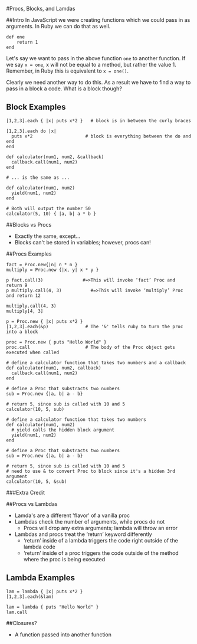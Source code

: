 #Procs, Blocks, and Lamdas

##Intro
In JavaScript we were creating functions which we could pass in as arguments. In Ruby we can do that as well.

```
def one
	return 1
end
```
Let's say we want to pass in the above function `one` to another function.
If we say `x = one`, x will not be equal to a method, but rather the
value 1. Remember, in Ruby this is equivalent to `x = one()`.

Clearly we need another way to do this. As a result we have to find a way to pass in a block a code. What is a block though?

## Block Examples

```
[1,2,3].each { |x| puts x*2 }   # block is in between the curly braces

[1,2,3].each do |x|
  puts x*2                    # block is everything between the do and end
end
```

```
def calculator(num1, num2, &callback)
  callback.call(num1, num2)
end

# ... is the same as ...

def calculator(num1, num2)
  yield(num1, num2)
end

# Both will output the number 50
calculator(5, 10) { |a, b| a * b }
```

##Blocks vs Procs
* Exactly the same, except...
* Blocks can't be stored in variables; however, procs can!

##Procs Examples

```
fact = Proc.new{|n| n * n }
multiply = Proc.new {|x, y| x * y }
```

```
p fact.call(3)               #=>This will invoke ‘fact’ Proc and return 9
p multiply.call(4, 3)           #=>This will invoke ‘multiply’ Proc and return 12
```

```
multiply.call(4, 3)
multiply[4, 3]
```
   
```        
p = Proc.new { |x| puts x*2 }
[1,2,3].each(&p)              # The '&' tells ruby to turn the proc into a block 

proc = Proc.new { puts "Hello World" }
proc.call                     # The body of the Proc object gets executed when called
```

```
# define a calculator function that takes two numbers and a callback
def calculator(num1, num2, callback)
  callback.call(num1, num2)
end

# define a Proc that substracts two numbers
sub = Proc.new {|a, b| a - b}

# return 5, since sub is called with 10 and 5
calculator(10, 5, sub)
```

```
# define a calculator function that takes two numbers
def calculator(num1, num2)
  # yield calls the hidden block argument
  yield(num1, num2)
end

# define a Proc that substracts two numbers
sub = Proc.new {|a, b| a - b}

# return 5, since sub is called with 10 and 5
# need to use & to convert Proc to block since it's a hidden 3rd argument
calculator(10, 5, &sub)
```

###Extra Credit

##Procs vs Lambdas
* Lamda's are a different 'flavor' of a vanilla proc
* Lambdas check the number of arguments, while procs do not
	* Procs will drop any extra arguments; lambda will throw an error
* Lambdas and procs treat the ‘return’ keyword differently
	* ‘return’ inside of a lambda triggers the code right outside of the lambda code
	* ‘return’ inside of a proc triggers the code outside of the method where the proc is being executed

## Lambda Examples 
```           
lam = lambda { |x| puts x*2 }
[1,2,3].each(&lam)

lam = lambda { puts "Hello World" }
lam.call
```
	
##Closures?
* A function passed into another function
